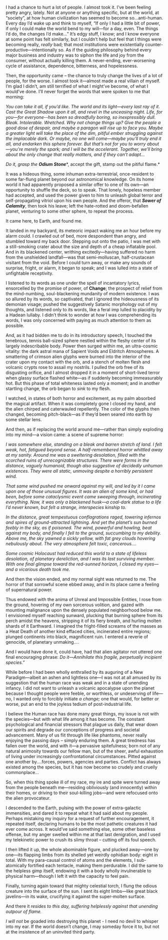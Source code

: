I had a chance to hurt a lot of people. I almost took it. I’ve been feeling pretty angry, lately. Not at anyone or anything specific, but at the world, at “society”, at how human civilization has seemed to become so...anti-human. Every day I’d wake up and think to myself, “If only I had a little bit of power, if only I could make the world bend to my will—for a day, even. The things I’d do, the changes I’d make...” It’s edgy stuff, I know; and I know everyone at some point has felt similarly, but I couldn’t help but feel that I things were becoming really, *really* bad; that most institutions were existentially counter-productive—intentionally so. As if the guiding philosophy behind every major business and industry was to siphon the life and joy from the consumer, without actually killing them. A never-ending, ever-worsening cycle of assistance, dependence, bitterness, and hopelessness.  

Then, the opportunity came – the chance to truly change the lives of a lot of people, for the worse. I almost took it—almost made a real villain of myself. I’m glad I didn’t, am still terrified of what I might’ve become, of what I would’ve done. I’ll never forget the words that were spoken to me that morning:  

*You can take it all, if you’d like. The world and its light—every last ray of it. Cast the Great Shadow upon it all, and revel in the unceasing night. Life, for you—for everyone--has been so dreadfully boring, so inexpressibly dull. Bleak. Intolerable. Wretched. Why not change things up? Give the people a good dose of despair, and maybe a paragon will rise up to face you. Maybe a greater light will take the place of the dim, pitiful ember struggling against the implacable dark. Or maybe, no one will come—maybe you’ll truly end it all, and endarken this sphere forever. But that’s not for you to worry about—you're merely the spark; and I will be the accelerant. Together, we’ll bring about the only change that really matters, and if they can’t adapt...* 

*Do it, grasp the* ***Odium Stone****, accept the gift, stamp out the pitiful flame.* 

It was a hideous thing, some inhuman extra-terrestrial, once-resident to some far-flung planet beyond our astronomical knowledge. On its home world it had apparently proposed a similar offer to one of its own—an opportunity to shuffle the deck, so to speak. That lonely, hopeless member had accepted, and used the power given to him to unleash global terror and self-propagating vitriol upon his own people. And the offeror, that ***Sower of Calamity***, then took his leave; left the hate-rotted and doom-befallen planet, venturing to some other sphere, to repeat the process.  

It came here, to Earth, and found me. 

It landed in my backyard, its meteoric impact waking me an hour before my alarm could. I crawled out of bed, more despondent than angry, and stumbled toward my back door. Stepping out onto the patio, I was met with a still-smoking crater about the size and depth of a cheap inflatable pool. And in its blackened center, writhing excitedly—having suffered no harm from the unshielded landfall—was that semi-molluscan, half-crustacean visitant from the void. Before I could turn away, or make any sounds of surprise, fright, or alarm, it began to speak; and I was lulled into a state of unfightable receptivity. 

I listened to its words as one under the spell of incantatory lyrics, ensorcelled by the promise of power, of **Change**; the prospect of relief from the mind-numbing, soul-blackening mundanity of modern existence. I was so allured by its words, so captivated, that I ignored the hideousness of its demonian visage; pushed the suggestively Satanic morphology out of my thoughts, and listened only to its words, like a feral imp lulled to placidity by a Hadean lullaby. I didn’t think to wonder at *how* I was comprehending its words, I was only concerned with paying as much attention to them as possible.  

And, as it had bidden me to do in its introductory speech, I touched the tenebrous, tennis ball-sized sphere nestled within the fleshy center of its largely indescribable body. Power then surged within me, an ultra-cosmic vitality: the dark astral mana of Sapient Voids and Eldritch Atmospheres. A smattering of crimson alien glyphs were burned into the interior of the crater upon my contact with the orb, and a stench of molten flesh and volcanic crypts rose to assail my nostrils. I pulled the orb free of its disgusting orifice, and I almost dropped it in a moment of short-lived terror when glassy surface flashed white—as if suddenly becoming immeasurably hot. But this phase of total whiteness lasted only a moment; and in another startling change, the orb began to *sink* to my flesh.  

I watched, in states of both horror and excitement, as my palm absorbed the magical artifact. When it was completely gone I closed my hand, and the alien chirped and caterwauled repellently. The color of the glyphs then changed, becoming pitch-black—as if they’d been seared into earth by some stellar lens. 

And then, as if replacing the world around me—rather than simply exploding into my mind—a vision came: a scene of supreme horror:  

*I was somewhere else, standing on a bleak and barren stretch of land. I felt weak, hot, fatigued beyond sense. A half-remembered horror whittled away at my sanity. Around me was a sweltering desolation, filled with the scorched ruins of unrecognizable structures. There were forms in the distance, vaguely humanoid, though also suggestive of decidedly unhuman existences. They were all static, unmoving despite a horribly persistent wind.*  

*That same wind pushed me onward against my will, and led by it I came upon one of those unusual figures. It was an alien of some kind, or had been, before some cataclysmic event came sweeping through, incinerating everything. Now, it was only a blackened husk—a coal-dark statue to a life I’d never known, but felt a strange, interspecies kinship to.* 

*In the distance, great tempestuous conflagrations raged, towering infernos and spires of ground-attracted lightning. And yet the planet’s sun burned feebly in the sky, as if poisoned. The wind, powerful and howling, beat against my body, and finally I fell to the ground, succumbing to my debility. Above me, the sky yawned a sickly yellow, with fat grey clouds hovering nebulously about. The very atmosphere felt toxic, cancerous....* 

*Some cosmic Holocaust had reduced this world to a state of lifeless desolation, of planetary dereliction, and I was its last surviving member. With one final glimpse toward the red-sunned horizon, I closed my eyes—and a vicarious death took me.*  

And then the vision ended, and my normal sight was returned to me. The horror of that sorrowful scene ebbed away, and in its place came a feeling of supernatural power. 

Thus endowed with the anima of Unreal and Impossible Entities, I rose from the ground, hovering of my own sorcerous volition, and gazed with mounting malignance upon the densely populated neighborhood below me. I envisioned myself reaching sunward, plucking that burning sphere from its perch amidst the heavens, stripping it of its fiery breath, and hurling molten shards of it Earthward. I imagined the fright-filled screams of the masses as a Heat Death of another kind effaced cities, incinerated entire regions; plunged continents into black, magnificent ruin. I entered a reverie of genocide, of planetary unmaking.... 

And I would have done it, could have, had that alien agitator not uttered one final encouraging phrase: *Do it—Annihilate this fragile, perpetually incipient species.”*  

While before I had been wholly enthralled by its auguring of a New Paradigm—albeit an ashen and lightless one—I was not at all amused by its suggestion that the human race was weak and in a state of unending infancy. I did not want to unleash a volcanic apocalypse upon the planet because I thought people were feeble, or worthless, or undeserving of life—no, I wanted only to forcibly initiate *a change;* one that would, for better or worse, put an end to the joyless tedium of post-industrial life.  

I believe the Human race has done many great things, my issue is not with the species—but with what life among it has become. The constant psychological and financial stressors that plague us daily, that wear down our spirits and degrade our conceptions of progress and societal advancement. Many of us flit through life like phantoms, never really enjoying the passing days – simply enduring them. A great tiredness has fallen over the world, and with it—a pervasive spitefulness; born not of any natural animosity towards our fellow man, but of the sheer, awful exhaustion of living under increasingly confrontational circumstances. Pitted against one another by....forces, powers, agencies and parties. Conflict has always existed among the species, but it has now become so crudely and cruelly commonplace... 

So, when this thing spoke ill of my race, my ire and spite were turned away from the people beneath me—residing obliviously (and innocently) within their homes, or driving to their soul-killing jobs—and were refocused onto the alien provocateur.  

I descended to the Earth, pulsing with the power of extra-galactic immensities, and dared it to repeat what it had said about my people. Perhaps mistaking my inquiry for a request of further encouragement, it repeated itself, declaring humans to be the most pathetic creatures it had ever come across. It would’ve said something else, some other baseless offense, but my anger swelled within me at that last denigration, and I used my telekinetic power to crush its slimy throat – cutting off its foul speech. 

I then lifted it up, the whole abominable figure, and plucked away—one by one—its flapping limbs from its shelled yet weirdly ophidian body: eight in total. With my para-causal control of atoms and the elements, I sub-atomically fortified each tentacle, making them perdurable. I did the same to the helpless gimp itself, endowing it with a body wholly invulnerable to physical harm—though I left it with the capacity to feel pain. 

Finally, turning again toward that mighty celestial torch, I flung the odious creature into the surface of the sun. I sent its eight limbs—like great black javelins—in its wake, crucifying it against the super-molten surface.  

And there it *resides to this day, suffering helplessly against that unending outpour of flame.*  

*I will not* be goaded into destroying this planet - I need no devil to whisper into my ear. If the world doesn’t change, I may someday force it to, but not at the insistence of an uninvited third party. 